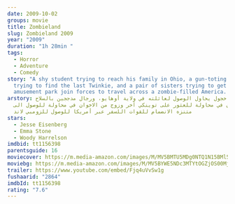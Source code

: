 ```yaml
---
date: 2009-10-02
groups: movie
title: Zombieland
slug: Zombieland 2009
year: "2009"
duration: "1h 28min "
tags:
  - Horror
  - Adventure
  - Comedy
story: "A shy student trying to reach his family in Ohio, a gun-toting tough guy
  trying to find the last Twinkie, and a pair of sisters trying to get to an
  amusement park join forces to travel across a zombie-filled America. "
arstory: طالب خجول يحاول الوصول لعائلته في ولاية أوهايو، ورجال مدججين بالسلاح
  يبحثون في محاولة للعثور على توينكي آخر وزوج من الاخوان في محاولة للوصول الى
  متنزه الانضمام للقوات اللسفر عبر أمريكا للوصول للزومبي لاند
stars:
  - Jesse Eisenberg
  - Emma Stone
  - Woody Harrelson
imdbid: tt1156398
parentsguide: 16
moviecover: https://m.media-amazon.com/images/M/MV5BMTU5MDg0NTQ1N15BMl5BanBnXkFtZTcwMjA4Mjg3Mg@@._V1_FMjpg_UX1045_.jpg
moviebg: https://m.media-amazon.com/images/M/MV5BYWE5NDc3MTYtOGZjOS00MjQxLWIzZWItYzkzZjFiNmVjMjhkXkEyXkFqcGdeQXVyNzgxMzc3OTc@._V1_SX1777_CR0,0,1777,740_AL_.jpg
trailer: https://www.youtube.com/embed/Fjq4uVvSw1g
fushaarid: "2864"
imdbId: tt1156398
rating: "7.6"
---
```


